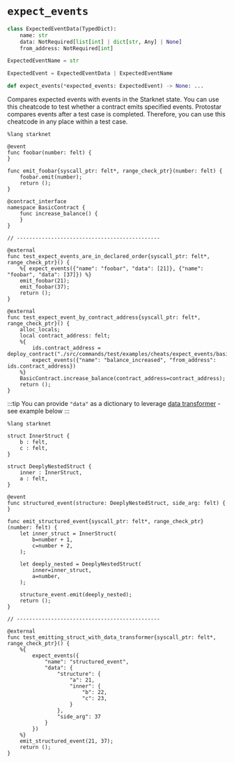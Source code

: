 # `expect_events`
```python
class ExpectedEventData(TypedDict):
    name: str
    data: NotRequired[list[int] | dict[str, Any] | None]
    from_address: NotRequired[int]

ExpectedEventName = str

ExpectedEvent = ExpectedEventData | ExpectedEventName

def expect_events(*expected_events: ExpectedEvent) -> None: ...
```
Compares expected events with events in the Starknet state. You can use this cheatcode to test whether a contract emits specified events. Protostar compares events after a test case is completed. Therefore, you can use this cheatcode in any place within a test case.

```cairo title="Protostar also checks the order of emitted events."
%lang starknet

@event
func foobar(number: felt) {
}

func emit_foobar{syscall_ptr: felt*, range_check_ptr}(number: felt) {
    foobar.emit(number);
    return ();
}

@contract_interface
namespace BasicContract {
    func increase_balance() {
    }
}

// ----------------------------------------------

@external
func test_expect_events_are_in_declared_order{syscall_ptr: felt*, range_check_ptr}() {
    %{ expect_events({"name": "foobar", "data": [21]}, {"name": "foobar", "data": [37]}) %}
    emit_foobar(21);
    emit_foobar(37);
    return ();
}

@external
func test_expect_event_by_contract_address{syscall_ptr: felt*, range_check_ptr}() {
    alloc_locals;
    local contract_address: felt;
    %{
        ids.contract_address = deploy_contract("./src/commands/test/examples/cheats/expect_events/basic_contract.cairo").contract_address
        expect_events({"name": "balance_increased", "from_address": ids.contract_address})
    %}
    BasicContract.increase_balance(contract_address=contract_address);
    return ();
}
```

:::tip
You can provide `"data"` as a dictionary to leverage [data transformer](README.md#data-transformer) - see example below
:::


```cairo title="Emitting a complex structured event, and expecting it in tests using data transformer"
%lang starknet

struct InnerStruct {
    b : felt,
    c : felt,
}

struct DeeplyNestedStruct {
    inner : InnerStruct,
    a : felt,
}

@event
func structured_event(structure: DeeplyNestedStruct, side_arg: felt) {
}

func emit_structured_event{syscall_ptr: felt*, range_check_ptr}(number: felt) {
    let inner_struct = InnerStruct(
        b=number + 1,
        c=number + 2,
    );

    let deeply_nested = DeeplyNestedStruct(
        inner=inner_struct,
        a=number,
    );

    structure_event.emit(deeply_nested);
    return ();
}

// ----------------------------------------------

@external
func test_emitting_struct_with_data_transformer{syscall_ptr: felt*, range_check_ptr}() {
    %{
        expect_events({
            "name": "structured_event",
            "data": {
                "structure": {
                    "a": 21,
                    "inner": {
                        "b": 22,
                        "c": 23,
                    }
                },
                "side_arg": 37
            }
        })
    %}
    emit_structured_event(21, 37);
    return ();
}
```